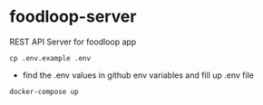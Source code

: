 # foodloop-server

REST API Server for foodloop app
```
cp .env.example .env
```
- find the .env values in github env variables and fill up .env file
```
docker-compose up
```
